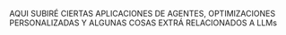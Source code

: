 AQUI SUBIRÉ CIERTAS APLICACIONES DE AGENTES, OPTIMIZACIONES PERSONALIZADAS Y ALGUNAS COSAS EXTRÁ RELACIONADOS A LLMs